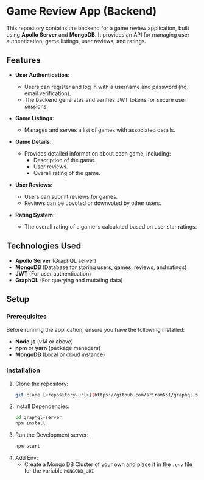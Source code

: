 # Game Review App (Backend)

This repository contains the backend for a game review application, built using **Apollo Server** and **MongoDB**. It provides an API for managing user authentication, game listings, user reviews, and ratings.

## Features

- **User Authentication**:
  - Users can register and log in with a username and password (no email verification).
  - The backend generates and verifies JWT tokens for secure user sessions.

- **Game Listings**:
  - Manages and serves a list of games with associated details.

- **Game Details**:
  - Provides detailed information about each game, including:
    - Description of the game.
    - User reviews.
    - Overall rating of the game.

- **User Reviews**:
  - Users can submit reviews for games.
  - Reviews can be upvoted or downvoted by other users.

- **Rating System**:
  - The overall rating of a game is calculated based on user star ratings.

## Technologies Used

- **Apollo Server** (GraphQL server)
- **MongoDB** (Database for storing users, games, reviews, and ratings)
- **JWT** (For user authentication)
- **GraphQL** (For querying and mutating data)

## Setup

### Prerequisites

Before running the application, ensure you have the following installed:

- **Node.js** (v14 or above)
- **npm** or **yarn** (package managers)
- **MongoDB** (Local or cloud instance)

### Installation

1. Clone the repository:
   ```bash
   git clone [<repository-url>](https://github.com/sriram651/graphql-server.git)
   ```
2. Install Dependencies:
   ```bash
   cd graphql-server
   npm install
   ```
3. Run the Development server:
   ```bash
   npm start
   ```
4. Add Env:
   - Create a Mongo DB Cluster of your own and place it in the `.env` file for the variable `MONGODB_URI`
